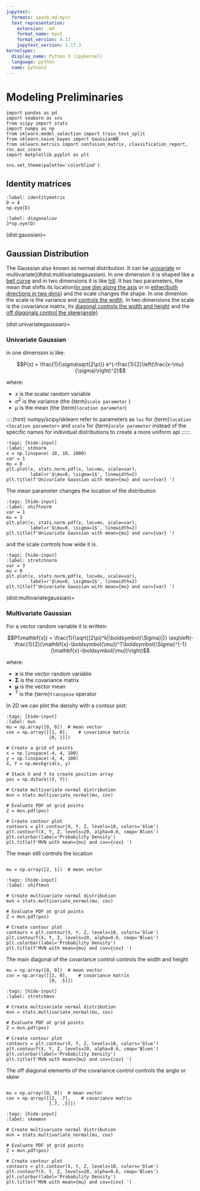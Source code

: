 ```yaml
---
jupytext:
  formats: ipynb,md:myst
  text_representation:
    extension: .md
    format_name: myst
    format_version: 0.13
    jupytext_version: 1.17.3
kernelspec:
  display_name: Python 3 (ipykernel)
  language: python
  name: python3
---
```




# Modeling Preliminaries


```{code-cell} ipython3
import pandas as pd
import seaborn as sns
from scipy import stats
import numpy as np
from sklearn.model_selection import train_test_split
from sklearn.naive_bayes import GaussianNB
from sklearn.metrics import confusion_matrix, classification_report, roc_auc_score 
import matplotlib.pyplot as plt

sns.set_theme(palette='colorblind')
```

## Identity matrices 

```{code-cell} ipython3
:label: identitymatrix
D = 4
np.eye(D)
```

```{code-cell} ipython3
:label: diagonalcov
3*np.eye(D)
```

(dist:gaussian)=
## Gaussian Distribution

The Gaussian also known as normal distribution. It can be [univariate](#dist:univariategaussian) or multivariate](#dist:multivariategaussian). In one dimension it is shaped like a [bell curve](#stdnorm) and in two dimensions it is like [hill](#mvn). It has two parameters, the mean that shifts its location([in one dim along the axis](#shiftnorm) or in [either/both directions in two dims](#shiftmvn)) and the scale changes the shape. In one dimenion the scale is the variance and [controls the width](#stretchnorm).  In two dimensions the scale is the covariance matrix, its [diagonal controls the width and height](#stretchmvn) and the [off diagonals control the skew(angle)](#skewmvn)

(dist:univariategaussian)=
### Univariate Gaussian
in one dimension is like:

$$P(x)  = \frac{1}{\sigma\sqrt{2\pi}} e^{-\frac{1}{2}\left(\frac{x-\mu}{\sigma}\right)^2}$$

where:
- $x$ is the scalar random variable 
- $\sigma^2$ is the variance (the {term}`scale parameter` )
- $\mu$ is the mean (the {term}`location parameter`)

::::{hint}
numpy/scipy/sklearn refer to parameters as `loc` for {term}`location <location parameter>` and `scale` for {term}`scale parameter`  instead of the specific names for individual distributions to create a more uniform api
::::::

```{code-cell} ipython3
:tags: [hide-input]
:label: stdnorm
x = np.linspace(-10, 10, 1000)
var = 1
mu = 0
plt.plot(x, stats.norm.pdf(x, loc=mu, scale=var), 
         label=r'$\mu=0, \sigma=1$', linewidth=2)
plt.title(f'Univariate Gaussian with mean={mu} and var={var} ')
```

The mean parameter changes the location of the distribution

```{code-cell} ipython3
:tags: [hide-input]
:label: shiftnorm
var = 1
mu = 3
plt.plot(x, stats.norm.pdf(x, loc=mu, scale=var), 
         label=r'$\mu=0, \sigma=1$', linewidth=2)
plt.title(f'Univariate Gaussian with mean={mu} and var={var} ')
```

and the scale controls how wide it is. 

```{code-cell} ipython3
:tags: [hide-input]
:label: stretchnorm
var = 3
mu = 0
plt.plot(x, stats.norm.pdf(x, loc=mu, scale=var), 
         label=r'$\mu=0, \sigma=1$', linewidth=2)
plt.title(f'Univariate Gaussian with mean={mu} and var={var} ')
```

(dist:multivariategaussian)=
### Multivariate Gaussian 

For a vector random variable it is written: 

$$P(\mathbf{x}) = \frac{1}{\sqrt{(2\pi)^k|\boldsymbol{\Sigma}|}} \exp\left(-\frac{1}{2}(\mathbf{x}-\boldsymbol{\mu})^T\boldsymbol{\Sigma}^{-1}(\mathbf{x}-\boldsymbol{\mu})\right)$$

where: 
- $\mathbf{x}$ is the vector random variable 
- $\boldsymbol{\Sigma}$ is the covariance matrix
- $\boldsymbol{\mu}$ is the vector mean
- $^T$ is the {term}`transpose` operator

In 2D we can plot the density with a contour plot: 

```{code-cell} ipython3
:tags: [hide-input]
:label: mvn
mu = np.array([0, 0])  # mean vector
cov = np.array([[1, 0],    # covariance matrix
                [0, 1]])

# Create a grid of points
x = np.linspace(-4, 4, 100)
y = np.linspace(-4, 4, 100)
X, Y = np.meshgrid(x, y)

# Stack X and Y to create position array
pos = np.dstack((X, Y))

# Create multivariate normal distribution
mvn = stats.multivariate_normal(mu, cov)

# Evaluate PDF at grid points
Z = mvn.pdf(pos)

# Create contour plot
contours = plt.contour(X, Y, Z, levels=10, colors='blue')
plt.contourf(X, Y, Z, levels=20, alpha=0.6, cmap='Blues')
plt.colorbar(label='Probability Density')
plt.title(f'MVN with mean={mu} and cov={cov} ')
```

The mean still controls the location
```{code-cell} ipython3

mu = np.array([2, 1])  # mean vector
```


```{code-cell} ipython3
:tags: [hide-input]
:label: shiftmvn

# Create multivariate normal distribution
mvn = stats.multivariate_normal(mu, cov)

# Evaluate PDF at grid points
Z = mvn.pdf(pos)

# Create contour plot
contours = plt.contour(X, Y, Z, levels=10, colors='blue')
plt.contourf(X, Y, Z, levels=20, alpha=0.6, cmap='Blues')
plt.colorbar(label='Probability Density')
plt.title(f'MVN with mean={mu} and cov={cov} ')
```


The main diagonal of the covariance control controls the width and height
```{code-cell} ipython3
mu = np.array([0, 0])  # mean vector
cov = np.array([[2, 0],    # covariance matrix
                [0, .5]])
```

```{code-cell} ipython3
:tags: [hide-input]
:label: stretchmvn

# Create multivariate normal distribution
mvn = stats.multivariate_normal(mu, cov)

# Evaluate PDF at grid points
Z = mvn.pdf(pos)

# Create contour plot
contours = plt.contour(X, Y, Z, levels=10, colors='blue')
plt.contourf(X, Y, Z, levels=20, alpha=0.6, cmap='Blues')
plt.colorbar(label='Probability Density')
plt.title(f'MVN with mean={mu} and cov={cov} ')
```


The off diagonal elements of the covariance control controls the angle or skew
```{code-cell} ipython3

mu = np.array([0, 0])  # mean vector
cov = np.array([[2, .7],    # covariance matrix
                [.7, .5]])
```

```{code-cell} ipython3
:tags: [hide-input]
:label: skewmvn

# Create multivariate normal distribution
mvn = stats.multivariate_normal(mu, cov)

# Evaluate PDF at grid points
Z = mvn.pdf(pos)

# Create contour plot
contours = plt.contour(X, Y, Z, levels=10, colors='blue')
plt.contourf(X, Y, Z, levels=20, alpha=0.6, cmap='Blues')
plt.colorbar(label='Probability Density')
plt.title(f'MVN with mean={mu} and cov={cov} ')
```



```{code-cell} ipython3
```
